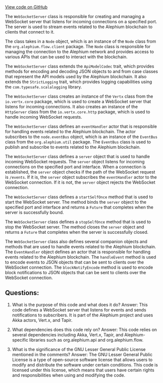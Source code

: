 [View code on GitHub](https://github.com/alephium/alephium/app/src/main/scala/org/alephium/app/WebSocketServer.scala)

The `WebSocketServer` class is responsible for creating and managing a WebSocket server that listens for incoming connections on a specified port. The server is used to stream events related to the Alephium blockchain to clients that connect to it. 

The class takes in a `Node` object, which is an instance of the `Node` class from the `org.alephium.flow.client` package. The `Node` class is responsible for managing the connection to the Alephium network and provides access to various APIs that can be used to interact with the blockchain. 

The `WebSocketServer` class extends the `ApiModelCodec` trait, which provides methods for encoding and decoding JSON objects to and from case classes that represent the API models used by the Alephium blockchain. It also extends the `StrictLogging` trait, which provides logging capabilities using the `com.typesafe.scalalogging` library. 

The `WebSocketServer` class creates an instance of the `Vertx` class from the `io.vertx.core` package, which is used to create a WebSocket server that listens for incoming connections. It also creates an instance of the `HttpServer` class from the `io.vertx.core.http` package, which is used to handle incoming WebSocket requests. 

The `WebSocketServer` class defines an `eventHandler` actor that is responsible for handling events related to the Alephium blockchain. The actor subscribes to the `node.eventBus` object, which is an instance of the `EventBus` class from the `org.alephium.util` package. The `EventBus` class is used to publish and subscribe to events related to the Alephium blockchain. 

The `WebSocketServer` class defines a `server` object that is used to handle incoming WebSocket requests. The `server` object listens for incoming connections on the specified port and interface. When a connection is established, the `server` object checks if the path of the WebSocket request is `/events`. If it is, the `server` object subscribes the `eventHandler` actor to the WebSocket connection. If it is not, the `server` object rejects the WebSocket connection. 

The `WebSocketServer` class defines a `startSelfOnce` method that is used to start the WebSocket server. The method binds the `server` object to the specified port and interface and returns a `Future` that completes when the server is successfully bound. 

The `WebSocketServer` class defines a `stopSelfOnce` method that is used to stop the WebSocket server. The method closes the `server` object and returns a `Future` that completes when the server is successfully closed. 

The `WebSocketServer` class also defines several companion objects and methods that are used to handle events related to the Alephium blockchain. The `EventHandler` object defines an actor that is responsible for handling events related to the Alephium blockchain. The `handleEvent` method is used to encode events to JSON objects that can be sent to clients over the WebSocket connection. The `blockNotifyEncode` method is used to encode block notifications to JSON objects that can be sent to clients over the WebSocket connection.
## Questions: 
 1. What is the purpose of this code and what does it do?
   Answer: This code defines a WebSocket server that listens for events and sends notifications to subscribers. It is part of the Alephium project and uses Akka actors, Vert.x, and Tapir.

2. What dependencies does this code rely on?
   Answer: This code relies on several dependencies including Akka, Vert.x, Tapir, and Alephium-specific libraries such as org.alephium.api and org.alephium.flow.

3. What is the significance of the GNU Lesser General Public License mentioned in the comments?
   Answer: The GNU Lesser General Public License is a type of open-source software license that allows users to modify and distribute the software under certain conditions. This code is licensed under this license, which means that users have certain rights and responsibilities when using and modifying the code.